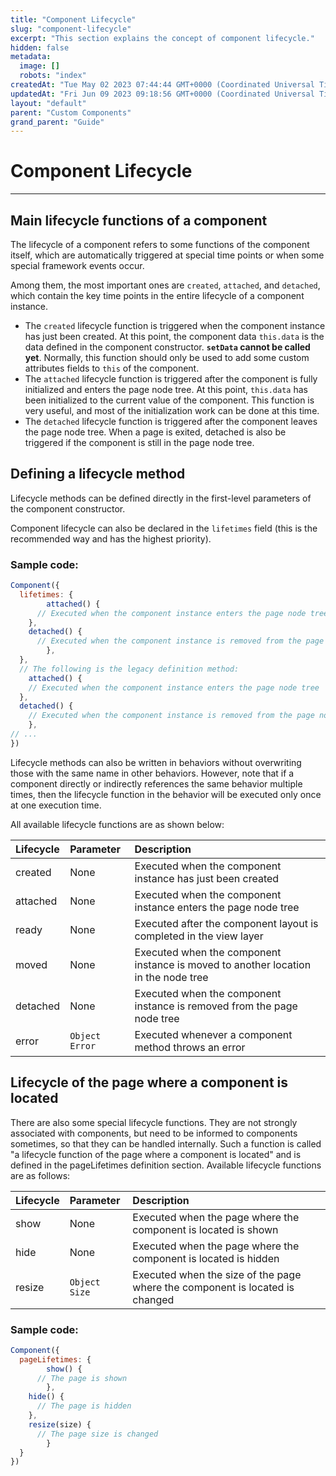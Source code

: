 ```yaml
---
title: "Component Lifecycle"
slug: "component-lifecycle"
excerpt: "This section explains the concept of component lifecycle."
hidden: false
metadata: 
  image: []
  robots: "index"
createdAt: "Tue May 02 2023 07:44:44 GMT+0000 (Coordinated Universal Time)"
updatedAt: "Fri Jun 09 2023 09:18:56 GMT+0000 (Coordinated Universal Time)"
layout: "default"
parent: "Custom Components"
grand_parent: "Guide"
---
```

# Component Lifecycle 
*** 
## Main lifecycle functions of a component

The lifecycle of a component refers to some functions of the component itself, which are automatically triggered at special time points or when some special framework events occur.

Among them, the most important ones are `created`, `attached`, and `detached`, which contain the key time points in the entire lifecycle of a component instance.

- The `created` lifecycle function is triggered when the component instance has just been created. At this point, the component data `this.data` is the data defined in the component constructor. **`setData` cannot be called yet**. Normally, this function should only be used to add some custom attributes fields to `this` of the component.
- The `attached` lifecycle function is triggered after the component is fully initialized and enters the page node tree. At this point, `this.data` has been initialized to the current value of the component. This function is very useful, and most of the initialization work can be done at this time.
- The `detached` lifecycle function is triggered after the component leaves the page node tree. When a page is exited, detached is also be triggered if the component is still in the page node tree.

## Defining a lifecycle method

Lifecycle methods can be defined directly in the first-level parameters of the component constructor.

Component lifecycle can also be declared in the `lifetimes` field (this is the recommended way and has the highest priority).

### Sample code:

```javascript
Component({
  lifetimes: {
		attached() {
      // Executed when the component instance enters the page node tree
  	},
  	detached() {
      // Executed when the component instance is removed from the page node tree
		}, 
  },
  // The following is the legacy definition method:
	attached() {
    // Executed when the component instance enters the page node tree
  },
  detached() {
    // Executed when the component instance is removed from the page node tree
	},
// ...
})
```

Lifecycle methods can also be written in behaviors without overwriting those with the same name in other behaviors. However, note that if a component directly or indirectly references the same behavior multiple times, then the lifecycle function in the behavior will be executed only once at one execution time.

All available lifecycle functions are as shown below:

| Lifecycle | Parameter      | Description                                                                        |
| :-------- | :------------- | :--------------------------------------------------------------------------------- |
| created   | None           | Executed when the component instance has just been created                         |
| attached  | None           | Executed when the component instance enters the page node tree                     |
| ready     | None           | Executed after the component layout is completed in the view layer                 |
| moved     | None           | Executed when the component instance is moved to another location in the node tree |
| detached  | None           | Executed when the component instance is removed from the page node tree            |
| error     | `Object Error` | Executed whenever a component method throws an error                               |

## Lifecycle of the page where a component is located

There are also some special lifecycle functions. They are not strongly associated with components, but need to be informed to components sometimes, so that they can be handled internally. Such a function is called "a lifecycle function of the page where a component is located" and is defined in the pageLifetimes definition section. Available lifecycle functions are as follows:

| Lifecycle | Parameter     | Description                                                                  |
| :-------- | :------------ | :--------------------------------------------------------------------------- |
| show      | None          | Executed when the page where the component is located is shown               |
| hide      | None          | Executed when the page where the component is located is hidden              |
| resize    | `Object Size` | Executed when the size of the page where the component is located is changed |

### Sample code:

```javascript
Component({
  pageLifetimes: {
		show() {
      // The page is shown
		}, 
  	hide() {
      // The page is hidden
  	},
  	resize(size) {
      // The page size is changed
		} 
  }
})
```
